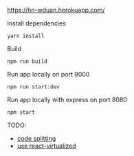 https://hn-wduan.herokuapp.com/

Install dependencies
```
yarn install
```

Build
```
npm run build
```

Run app locally on port 9000
```
npm run start:dev
```

Run app locally with express on port 8080
```
npm start
```

TODO:
* [code splitting](https://medium.com/@luigiplr/react-redux-react-router-4-code-splitting-w-rxjs-webpack-32eabedf0e9)
* [use react-virtualized](https://blog.logrocket.com/rendering-large-lists-with-react-virtualized-82741907a6b3)
